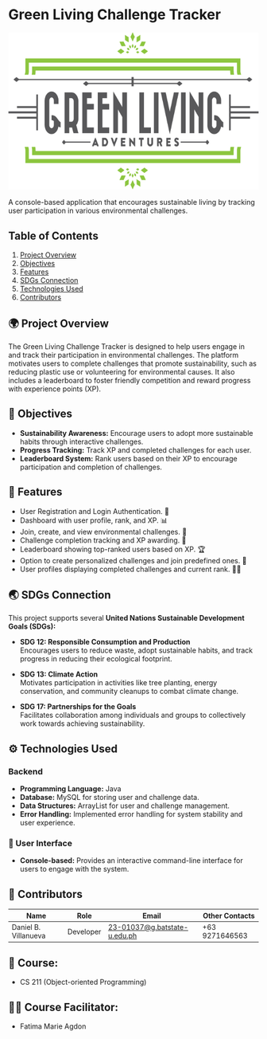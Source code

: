 # Green Living Challenge Tracker

<img src="https://raw.githubusercontent.com/danielbvillanueva/Green-Living-Challenge-Tracker/main/green2-single-cropped-01.png" alt="Green Living Challenge Tracker" style="width: 600px; background-color: transparent;">

A console-based application that encourages sustainable living by tracking user participation in various environmental challenges.

## Table of Contents
1. [Project Overview](#-project-overview)
2. [Objectives](#-objectives)
3. [Features](#-features)
4. [SDGs Connection](#-sdgs-connection)
5. [Technologies Used](#backend)
6. [Contributors](#-contributors)

## 🌍 Project Overview
The Green Living Challenge Tracker is designed to help users engage in and track their participation in environmental challenges. The platform motivates users to complete challenges that promote sustainability, such as reducing plastic use or volunteering for environmental causes. It also includes a leaderboard to foster friendly competition and reward progress with experience points (XP).

## 🎯 Objectives
- **Sustainability Awareness:** Encourage users to adopt more sustainable habits through interactive challenges.
- **Progress Tracking:** Track XP and completed challenges for each user.
- **Leaderboard System:** Rank users based on their XP to encourage participation and completion of challenges.

## 🚀 Features
- User Registration and Login Authentication. 🔐
- Dashboard with user profile, rank, and XP. 📊
- Join, create, and view environmental challenges. 🌱
- Challenge completion tracking and XP awarding. 🎉
- Leaderboard showing top-ranked users based on XP. 🏆
- Option to create personalized challenges and join predefined ones. 🔧
- User profiles displaying completed challenges and current rank. 🧑‍💻

## 🌏 SDGs Connection
This project supports several **United Nations Sustainable Development Goals (SDGs):**
- **SDG 12: Responsible Consumption and Production**  
  Encourages users to reduce waste, adopt sustainable habits, and track progress in reducing their ecological footprint.
  
- **SDG 13: Climate Action**  
  Motivates participation in activities like tree planting, energy conservation, and community cleanups to combat climate change.

- **SDG 17: Partnerships for the Goals**  
  Facilitates collaboration among individuals and groups to collectively work towards achieving sustainability.

## ⚙️ Technologies Used
### Backend
- **Programming Language:** Java
- **Database:** MySQL for storing user and challenge data.
- **Data Structures:** ArrayList for user and challenge management.
- **Error Handling:** Implemented error handling for system stability and user experience.

### 👥 User Interface
- **Console-based:** Provides an interactive command-line interface for users to engage with the system.

## 👷‍ Contributors
| Name                    | Role       | Email                          | Other Contacts        |
|-------------------------|------------|--------------------------------|-----------------------|
| Daniel B. Villanueva    | Developer  | 23-01037@g.batstate-u.edu.ph   | +63 9271646563        |

## 📘 Course: 
- CS 211 (Object-oriented Programming)

## 🧑‍🏫 Course Facilitator: 
- Fatima Marie Agdon
